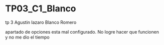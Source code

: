 # TP03_C1_Blanco
tp 3 Agustin lazaro Blanco Romero 

apartado de opciones esta mal configurado. No logre hacer que funcionen y no me dio el tiempo
